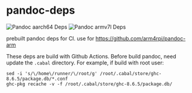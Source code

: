 # pandoc-deps

![Pandoc aarch64 Deps](https://github.com/arm4rpi/pandoc-deps/workflows/Pandoc%20aarch64%20Deps/badge.svg) ![Pandoc armv7l Deps](https://github.com/arm4rpi/pandoc-deps/workflows/Pandoc%20armv7l%20Deps/badge.svg)

prebuilt pandoc deps for CI. use for https://github.com/arm4rpi/pandoc-arm


These deps are build with Github Actions. Before build pandoc, need update the `.cabal` directory. For example, if build with root user:

```
sed -i 's/\/home\/runner/\/root/g' /root/.cabal/store/ghc-8.6.5/package.db/*.conf
ghc-pkg recache -v -f /root/.cabal/store/ghc-8.6.5/package.db/
```
